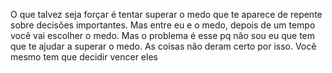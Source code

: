 
O que talvez seja forçar é tentar superar o medo que te aparece de repente sobre decisões importantes. Mas entre eu e o medo, depois de um tempo você vai escolher o medo. Mas o problema é esse pq não sou eu que tem que te ajudar a superar o medo. As coisas não deram certo por isso. Você mesmo tem que decidir vencer eles